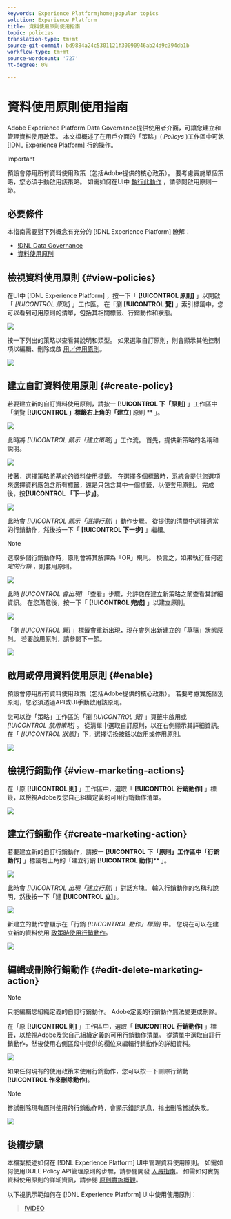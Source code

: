 ```yaml
---
keywords: Experience Platform;home;popular topics
solution: Experience Platform
title: 資料使用原則使用指南
topic: policies
translation-type: tm+mt
source-git-commit: bd9884a24c5301121f30090946ab24d9c394db1b
workflow-type: tm+mt
source-wordcount: '727'
ht-degree: 0%

---
```



# 資料使用原則使用指南

Adobe Experience Platform Data Governance提供使用者介面，可讓您建立和管理資料使用政策。 本文檔概述了在用戶介面的「策略」( _Policys_ )工作區中可執 [!DNL Experience Platform] 行的操作。

>[!IMPORTANT]
>
>預設會停用所有資料使用政策（包括Adobe提供的核心政策）。 要考慮實施單個策略，您必須手動啟用該策略。 如需如何在UI中 [執行此動作](#enable) ，請參閱啟用原則一節。

## 必要條件

本指南需要對下列概念有充分的 [!DNL Experience Platform] 瞭解：

- [!DNL Data Governance](../home.md)
- [資料使用原則](./overview.md)

## 檢視資料使用原則 {#view-policies}

在UI中 [!DNL Experience Platform] ，按一下「 **[!UICONTROL 原則]** 」以開啟「 *[!UICONTROL 原則]* 」工作區。 在「瀏 **[!UICONTROL 覽]** 」索引標籤中，您可以看到可用原則的清單，包括其相關標籤、行銷動作和狀態。

![](../images/policies/browse-policies.png)

按一下列出的策略以查看其說明和類型。 如果選取自訂原則，則會顯示其他控制項以編輯、刪除或啟 [用／停用原則](#enable)。

![](../images/policies/policy-details.png)

## 建立自訂資料使用原則 {#create-policy}

若要建立新的自訂資料使用原則，請按一 **[!UICONTROL 下「原則]** 」工作區中「瀏覽 **[!UICONTROL 」標籤右上角的「建立]** 原則 ** 」。

![](../images/policies/create-policy-button.png)

此時將 *[!UICONTROL 顯示「建立策略]* 」工作流。 首先，提供新策略的名稱和說明。

![](../images/policies/create-policy-description.png)

接著，選擇策略將基於的資料使用標籤。 在選擇多個標籤時，系統會提供您選項來選擇資料應包含所有標籤，還是只包含其中一個標籤，以便套用原則。 完成後，按&#x200B;**[!UICONTROL 「下一步」]**。

![](../images/policies/add-labels.png)

此時會 *[!UICONTROL 顯示「選擇行銷]* 」動作步驟。 從提供的清單中選擇適當的行銷動作，然後按一下「 **[!UICONTROL 下一步]** 」繼續。

>[!NOTE]
>
>選取多個行銷動作時，原則會將其解譯為「OR」規則。 換言之，如果執行任何選 _定的行銷_ ，則套用原則。

![](../images/policies/add-marketing-actions.png)

此時 *[!UICONTROL 會出現]* 「查看」步驟，允許您在建立新策略之前查看其詳細資訊。 在您滿意後，按一下「 **[!UICONTROL 完成]** 」以建立原則。

![](../images/policies/policy-review.png)

「瀏 *[!UICONTROL 覽]* 」標籤會重新出現，現在會列出新建立的「草稿」狀態原則。 若要啟用原則，請參閱下一節。

![](../images/policies/created-policy.png)

## 啟用或停用資料使用原則 {#enable}

預設會停用所有資料使用政策（包括Adobe提供的核心政策）。 若要考慮實施個別原則，您必須透過API或UI手動啟用該原則。

您可以從「策略」工作區的「瀏 *[!UICONTROL 覽]* 」頁籤中啟用或 *[!UICONTROL 禁用策略]* 。 從清單中選取自訂原則，以在右側顯示其詳細資訊。 在「 *[!UICONTROL 狀態]*」下，選擇切換按鈕以啟用或停用原則。

![](../images/policies/enable-policy.png)

## 檢視行銷動作 {#view-marketing-actions}

在「原 **[!UICONTROL 則]** 」工作區中，選取「 **[!UICONTROL 行銷動作]** 」標籤，以檢視Adobe及您自己組織定義的可用行銷動作清單。

![](../images/policies/marketing-actions.png)

## 建立行銷動作 {#create-marketing-action}

若要建立新的自訂行銷動作，請按一 **[!UICONTROL 下「原則」工作區中「行銷動作]** 」標籤右上角的「建立行銷 **[!UICONTROL 動作]**** 」。

![](../images/policies/create-marketing-action.png)

此時會 *[!UICONTROL 出現「建立行銷]* 」對話方塊。 輸入行銷動作的名稱和說明，然後按一下「建 **[!UICONTROL 立]**」。

![](../images/policies/create-marketing-action-details.png)

新建立的動作會顯示在「行銷 *[!UICONTROL 動作」標籤]* 中。 您現在可以在建立新的資料使用 [政策時使用行銷動作](#create-policy)。

![](../images/policies/created-marketing-action.png)

## 編輯或刪除行銷動作 {#edit-delete-marketing-action}

>[!NOTE]
>
>只能編輯您組織定義的自訂行銷動作。 Adobe定義的行銷動作無法變更或刪除。

在「原 **[!UICONTROL 則]** 」工作區中，選取「 **[!UICONTROL 行銷動作]** 」標籤，以檢視Adobe及您自己組織定義的可用行銷動作清單。 從清單中選取自訂行銷動作，然後使用右側區段中提供的欄位來編輯行銷動作的詳細資料。

![](../images/policies/edit-marketing-action.png)

如果任何現有的使用政策未使用行銷動作，您可以按一下刪除行銷動 **[!UICONTROL 作來刪除動作]**。

>[!NOTE]
>
>嘗試刪除現有原則使用的行銷動作時，會顯示錯誤訊息，指出刪除嘗試失敗。

![](../images/policies/delete-marketing-action.png)

## 後續步驟

本檔案概述如何在 [!DNL Experience Platform] UI中管理資料使用原則。 如需如何使用DULE Policy API管理原則的步驟，請參閱開發 [人員指南](../api/getting-started.md)。 如需如何實施資料使用原則的詳細資訊，請參閱 [原則實施概觀](../enforcement/overview.md)。

以下視訊示範如何在 [!DNL Experience Platform] UI中使用使用原則：

>[!VIDEO](https://video.tv.adobe.com/v/32977?quality=12&learn=on)